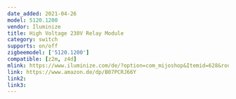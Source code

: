 ```yaml
---
date_added: 2021-04-26
model: 5120.1200
vendor: Iluminize
title: High Voltage 230V Relay Module
category: switch
supports: on/off
zigbeemodel: ['5120.1200']
compatible: [z2m, z4d]
mlink: https://www.iluminize.com/de/?option=com_mijoshop&Itemid=628&route=product/product&product_id=555&page=5&limit=25
link: https://www.amazon.de/dp/B07PCRJ66Y
link2: 
link3: 
---
```


